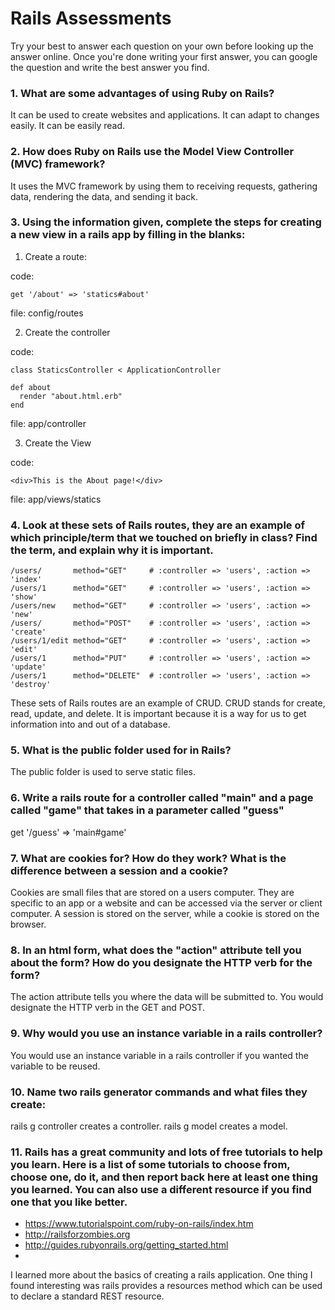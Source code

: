 # Rails Assessments

Try your best to answer each question on your own before looking up the answer online. Once you're done writing your first answer, you can google the question and write the best answer you find.

### 1. What are some advantages of using Ruby on Rails?
It can be used to create websites and applications.
It can adapt to changes easily.
It can be easily read.

### 2. How does Ruby on Rails use the Model View Controller (MVC) framework?
It uses the MVC framework by using them to receiving requests, gathering data, rendering the data, and sending it back. 

### 3. Using the information given, complete the steps for creating a new view in a rails app by filling in the blanks:

  1. Create a route: 
  
  code: 
  ```
  get '/about' => 'statics#about' 
  ```
  file: config/routes
  
  2. Create the controller
  
  code: 
  ```
  class StaticsController < ApplicationController
  
  def about 
    render "about.html.erb"
  end
  ```
  
  file: app/controller
  
  3. Create the View
  
  code: 
  
  ```
  <div>This is the About page!</div>
  ```
  
  file: app/views/statics
  
  
### 4. Look at these sets of Rails routes, they are an example of which principle/term that we touched on briefly in class? Find the term, and explain why it is important.

```
/users/       method="GET"     # :controller => 'users', :action => 'index'
/users/1      method="GET"     # :controller => 'users', :action => 'show'
/users/new    method="GET"     # :controller => 'users', :action => 'new'
/users/       method="POST"    # :controller => 'users', :action => 'create'
/users/1/edit method="GET"     # :controller => 'users', :action => 'edit'
/users/1      method="PUT"     # :controller => 'users', :action => 'update'
/users/1      method="DELETE"  # :controller => 'users', :action => 'destroy'
```
These sets of Rails routes are an example of CRUD.
CRUD stands for create, read, update, and delete.
It is important because it is a way for us to get information into and out of a database.

### 5. What is the public folder used for in Rails?
The public folder is used to serve static files.

### 6. Write a rails route for a controller called "main" and a page called "game" that takes in a parameter called "guess"
get '/guess' => 'main#game'

### 7. What are cookies for? How do they work? What is the difference between a session and a cookie?
Cookies are small files that are stored on a users computer.
They are specific to an app or a website and can be accessed via the server or client computer.
A session is stored on the server, while a cookie is stored on the browser.

### 8. In an html form, what does the "action" attribute tell you about the form?  How do you designate the HTTP verb for the form?
The action attribute tells you where the data will be submitted to.
You would designate the HTTP verb in the GET and POST.

### 9. Why would you use an instance variable in a rails controller?
You would use an instance variable in a rails controller if you wanted the variable to be reused.

### 10. Name two rails generator commands and what files they create:
rails g controller creates a controller.
rails g model creates a model.

### 11. Rails has a great community and lots of free tutorials to help you learn. Here is a list of some tutorials to choose from, choose one, do it, and then report back here at least one thing you learned. You can also use a different resource if you find one that you like better. 

- https://www.tutorialspoint.com/ruby-on-rails/index.htm
- http://railsforzombies.org
- http://guides.rubyonrails.org/getting_started.html
- 
I learned more about the basics of creating a rails application.
One thing I found interesting was rails provides a resources method which can be used to declare a standard REST resource.

